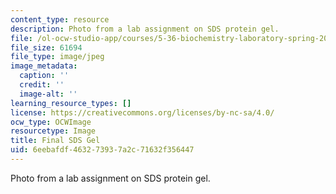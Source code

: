 ```yaml
---
content_type: resource
description: Photo from a lab assignment on SDS protein gel.
file: /ol-ocw-studio-app/courses/5-36-biochemistry-laboratory-spring-2009/6eebafdf463273937a2c71632f356447_chp_gel.jpg
file_size: 61694
file_type: image/jpeg
image_metadata:
  caption: ''
  credit: ''
  image-alt: ''
learning_resource_types: []
license: https://creativecommons.org/licenses/by-nc-sa/4.0/
ocw_type: OCWImage
resourcetype: Image
title: Final SDS Gel
uid: 6eebafdf-4632-7393-7a2c-71632f356447
---
```

Photo from a lab assignment on SDS protein gel.